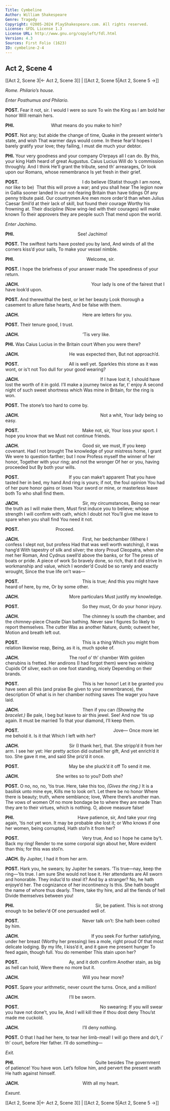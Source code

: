 ```yaml
---
Title: Cymbeline
Author: William Shakespeare
Genre: Tragedy
Copyright: ©2005-2024 PlayShakespeare.com. All rights reserved.
License: GFDL License 1.3
License URL: http://www.gnu.org/copyleft/fdl.html
Version: 4.3
Sources: First Folio (1623)
ID: cymbeline-2-4
---
```


## Act 2, Scene 4
[[Act 2, Scene 3|← Act 2, Scene 3]] | [[Act 2, Scene 5|Act 2, Scene 5 →]]

*Rome. Philario’s house.*

*Enter Posthumus and Philario.*

**POST.**
Fear it not, sir. I would I were so sure
To win the King as I am bold her honor
Will remain hers.

**PHI.**
        What means do you make to him?

**POST.**
Not any; but abide the change of time,
Quake in the present winter’s state, and wish
That warmer days would come. In these fear’d hopes
I barely gratify your love; they failing,
I must die much your debtor.

**PHI.**
Your very goodness and your company
O’erpays all I can do. By this, your king
Hath heard of great Augustus. Caius Lucius
Will do ’s commission throughly. And I think
He’ll grant the tribute, send th’ arrearages,
Or look upon our Romans, whose remembrance
Is yet fresh in their grief.

**POST.**
              I do believe
(Statist though I am none, nor like to be) 
That this will prove a war; and you shall hear
The legion now in Gallia sooner landed
In our not-fearing Britain than have tidings
Of any penny tribute paid. Our countrymen
Are men more order’d than when Julius Caesar
Smil’d at their lack of skill, but found their courage
Worthy his frowning at. Their discipline
(Now wing-led with their courages) will make known
To their approvers they are people such
That mend upon the world.

*Enter Jachimo.*

**PHI.**
              See! Jachimo!

**POST.**
The swiftest harts have posted you by land,
And winds of all the corners kiss’d your sails,
To make your vessel nimble.

**PHI.**
                Welcome, sir.

**POST.**
I hope the briefness of your answer made
The speediness of your return.

**JACH.**
                Your lady
Is one of the fairest that I have look’d upon.

**POST.**
And therewithal the best, or let her beauty
Look thorough a casement to allure false hearts,
And be false with them.

**JACH.**
              Here are letters for you.

**POST.**
Their tenure good, I trust.

**JACH.**
              ’Tis very like.

**PHI.**
Was Caius Lucius in the Britain court
When you were there?

**JACH.**
           He was expected then,
But not approach’d.

**POST.**
           All is well yet.
Sparkles this stone as it was wont, or is’t not
Too dull for your good wearing?

**JACH.**
                  If I have lost it,
I should have lost the worth of it in gold.
I’ll make a journey twice as far, t’ enjoy
A second night of such sweet shortness which
Was mine in Britain, for the ring is won.

**POST.**
The stone’s too hard to come by.

**JACH.**
                  Not a whit,
Your lady being so easy.

**POST.**
              Make not, sir,
Your loss your sport. I hope you know that we
Must not continue friends.

**JACH.**
              Good sir, we must,
If you keep covenant. Had I not brought
The knowledge of your mistress home, I grant
We were to question farther; but I now
Profess myself the winner of her honor,
Together with your ring; and not the wronger
Of her or you, having proceeded but
By both your wills.

**POST.**
           If you can make’t apparent
That you have tasted her in bed, my hand
And ring is yours; if not, the foul opinion
You had of her pure honor gains or loses
Your sword or mine, or masterless leave both
To who shall find them.

**JACH.**
              Sir, my circumstances,
Being so near the truth as I will make them,
Must first induce you to believe; whose strength
I will confirm with oath, which I doubt not
You’ll give me leave to spare when you shall find
You need it not.

**POST.**
        Proceed.

**JACH.**
              First, her bedchamber
(Where I confess I slept not, but profess
Had that was well worth watching), it was hang’d
With tapestry of silk and silver; the story
Proud Cleopatra, when she met her Roman,
And Cydnus swell’d above the banks, or for
The press of boats or pride. A piece of work
So bravely done, so rich, that it did strive
In workmanship and value, which I wonder’d
Could be so rarely and exactly wrought,
Since the true life on’t was⁠—

**POST.**
              This is true;
And this you might have heard of here, by me,
Or by some other.

**JACH.**
           More particulars
Must justify my knowledge.

**POST.**
              So they must,
Or do your honor injury.

**JACH.**
              The chimney
Is south the chamber, and the chimney-piece
Chaste Dian bathing. Never saw I figures
So likely to report themselves. The cutter
Was as another Nature, dumb; outwent her,
Motion and breath left out.

**POST.**
              This is a thing
Which you might from relation likewise reap,
Being, as it is, much spoke of.

**JACH.**
           The roof o’ th’ chamber
With golden cherubins is fretted. Her andirons
(I had forgot them) were two winking Cupids
Of silver, each on one foot standing, nicely
Depending on their brands.

**POST.**
              This is her honor!
Let it be granted you have seen all this (and praise
Be given to your remembrance), the description
Of what is in her chamber nothing saves
The wager you have laid.

**JACH.**
              Then if you can
*(Showing the bracelet.)*
Be pale, I beg but leave to air this jewel. See!
And now ’tis up again. It must be married
To that your diamond, I’ll keep them.

**POST.**
                     Jove⁠—
Once more let me behold it. Is it that
Which I left with her?

**JACH.**
           Sir (I thank her), that.
She stripp’d it from her arm. I see her yet:
Her pretty action did outsell her gift,
And yet enrich’d it too. She gave it me, and said
She priz’d it once.

**POST.**
           May be she pluck’d it off
To send it me.

**JACH.**
        She writes so to you? Doth she?

**POST.**
O no, no, no, ’tis true. Here, take this too,
*(Gives the ring.)*
It is a basilisk unto mine eye,
Kills me to look on’t. Let there be no honor
Where there is beauty; truth, where semblance; love,
Where there’s another man. The vows of women
Of no more bondage be to where they are made
Than they are to their virtues, which is nothing.
O, above measure false!

**PHI.**
              Have patience, sir,
And take your ring again, ’tis not yet won.
It may be probable she lost it; or
Who knows if one her women, being corrupted,
Hath stol’n it from her?

**POST.**
              Very true,
And so I hope he came by’t. Back my ring!
Render to me some corporal sign about her,
More evident than this; for this was stol’n.

**JACH.**
By Jupiter, I had it from her arm.

**POST.**
Hark you, he swears; by Jupiter he swears.
’Tis true—nay, keep the ring—’tis true. I am sure
She would not lose it. Her attendants are
All sworn and honorable. They induc’d to steal it?
And by a stranger? No, he hath enjoye’d her.
The cognizance of her incontinency
Is this. She hath bought the name of whore thus dearly.
There, take thy hire, and all the fiends of hell
Divide themselves between you!

**PHI.**
                  Sir, be patient.
This is not strong enough to be believ’d
Of one persuaded well of.

**POST.**
              Never talk on’t:
She hath been colted by him.

**JACH.**
                If you seek
For further satisfying, under her breast
(Worthy her pressing) lies a mole, right proud
Of that most delicate lodging. By my life,
I kiss’d it, and it gave me present hunger
To feed again, though full. You do remember
This stain upon her?

**POST.**
           Ay, and it doth confirm
Another stain, as big as hell can hold,
Were there no more but it.

**JACH.**
              Will you hear more?

**POST.**
Spare your arithmetic, never count the turns.
Once, and a million!

**JACH.**
           I’ll be sworn.

**POST.**
                  No swearing:
If you will swear you have not done’t, you lie,
And I will kill thee if thou dost deny
Thou’st made me cuckold.

**JACH.**
              I’ll deny nothing.

**POST.**
O that I had her here, to tear her limb-meal!
I will go there and do’t, i’ th’ court, before
Her father. I’ll do something⁠—

*Exit.*

**PHI.**
                  Quite besides
The government of patience! You have won.
Let’s follow him, and pervert the present wrath
He hath against himself.

**JACH.**
              With all my heart.

*Exeunt.*

[[Act 2, Scene 3|← Act 2, Scene 3]] | [[Act 2, Scene 5|Act 2, Scene 5 →]]